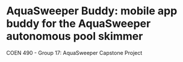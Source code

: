 # AquaSweeper Buddy: mobile app buddy for the AquaSweeper autonomous pool skimmer
COEN 490 - Group 17: AquaSweeper Capstone Project
